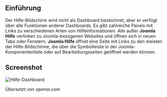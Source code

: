 <!-- Filename: J4.x:Help / Display title: Hilfedashboard -->

## Einführung

Der Hilfe-Bildschirm wird nicht als Dashboard bezeichnet, aber er verfügt über alle Funktionen anderer Dashboards. Es gibt zahlreiche Panels mit Links zu verschiedenen Arten von Hilfeinformationen. Alle außer **Joomla Hilfe** verlinken zu Joomla-bezogenen Websites und öffnen sich in neuen Tabs oder Fenstern. **Joomla Hilfe** öffnet eine Seite mit Links zu den meisten der Hilfe-Bildschirme, die über die Symbolleiste in der Joomla-Komponentenliste oder auf Bearbeitungsseiten geöffnet werden können.

## Screenshot

![Hilfe-Dashboard](../../../en/images/dashboards/help-dashboard.png)

*Übersetzt von openai.com*

